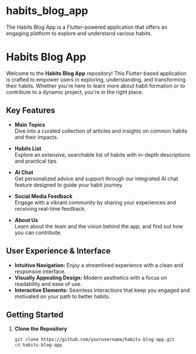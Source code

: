 # habits_blog_app
The Habits Blog App is a Flutter-powered application that offers an engaging platform to explore and understand various habits. 


# Habits Blog App

Welcome to the **Habits Blog App** repository! This Flutter-based application is crafted to empower users in exploring, understanding, and transforming their habits. Whether you're here to learn more about habit formation or to contribute to a dynamic project, you're in the right place.

## Key Features

- **Main Topics**  
  Dive into a curated collection of articles and insights on common habits and their impacts.

- **Habits List**  
  Explore an extensive, searchable list of habits with in-depth descriptions and practical tips.

- **AI Chat**  
  Get personalized advice and support through our integrated AI chat feature designed to guide your habit journey.

- **Social Media Feedback**  
  Engage with a vibrant community by sharing your experiences and receiving real-time feedback.

- **About Us**  
  Learn about the team and the vision behind the app, and find out how you can contribute.

## User Experience & Interface

- **Intuitive Navigation:** Enjoy a streamlined experience with a clean and responsive interface.
- **Visually Appealing Design:** Modern aesthetics with a focus on readability and ease of use.
- **Interactive Elements:** Seamless interactions that keep you engaged and motivated on your path to better habits.

## Getting Started

1. **Clone the Repository**  
   ```bash
   git clone https://github.com/yourusername/habits-blog-app.git
   cd habits-blog-app
